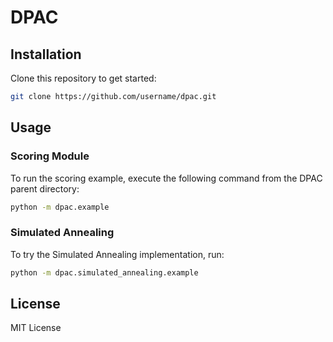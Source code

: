 # DPAC

## Installation

Clone this repository to get started:

```bash
git clone https://github.com/username/dpac.git
```

## Usage

### Scoring Module

To run the scoring example, execute the following command from the DPAC parent directory:

```bash
python -m dpac.example
```

### Simulated Annealing

To try the Simulated Annealing implementation, run:

```bash
python -m dpac.simulated_annealing.example
```


## License

MIT License